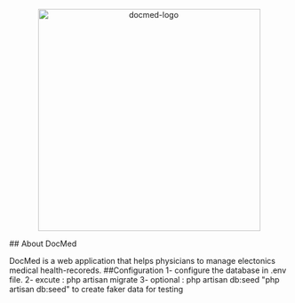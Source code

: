 <p align="center"><img src="https://i.ibb.co/Nr9vn4W/docmed-logo.png" alt="docmed-logo" width="400"></p>
## About DocMed

DocMed is a web application that helps physicians to manage electonics medical health-recoreds.
##Configuration
1- configure the database in .env file.
2- excute : php artisan migrate
3- optional : php artisan db:seed
"php artisan db:seed" to create faker data for testing

